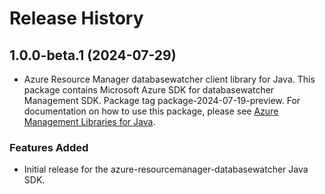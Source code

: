 # Release History

## 1.0.0-beta.1 (2024-07-29)

- Azure Resource Manager databasewatcher client library for Java. This package contains Microsoft Azure SDK for databasewatcher Management SDK.  Package tag package-2024-07-19-preview. For documentation on how to use this package, please see [Azure Management Libraries for Java](https://aka.ms/azsdk/java/mgmt).
### Features Added

- Initial release for the azure-resourcemanager-databasewatcher Java SDK.
